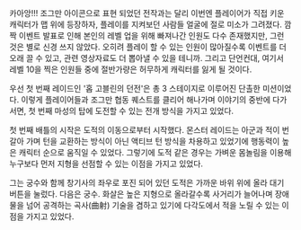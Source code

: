 카아앙!!! 
조그만 아이콘으로 표현 되었던 전작과는 달리 이번엔 플레이어가 직접 키운 캐릭터가 맵 위에 등장하자, 플레이를 지켜보던 사람들 얼굴에 절로 미소가 그려졌다. 
깜짝 이벤트 발표로 인해 본인의 레벨 업을 위해 빠져나간 인원도 다수 존재했지만, 그런 것은 별로 신경 쓰지 않았다. 
오히려 플레이 할 수 있는 인원이 많아질수록 이벤트를 더 오래 끌 수 있고, 관련 영상자료도 더 뽑아낼 수 있을 테니까. 그리고 단언컨대, 여기서 레벨 10을 찍은 인원들 중에 절반가량은 허무하게 캐릭터를 잃게 될 것이다. 

우선 첫 번째 레이드인 '홉 고블린의 던전'은 총 3 스테이지로 이루어진 단촐한 미션이었다. 이렇게 플레이어들과 조그만 협동 퀘스트를 클리어 해나가며 이야기의 중반에 다가서면, 첫 번째 마성의 탑에 도전할 수 있는 전개 방식을 가지고 있었다. 

첫 번째 배틀의 시작은 도적의 이동으로부터 시작했다. 
몬스터 레이드는 아군과 적이 번갈아 가며 턴을 교환하는 방식이 아닌 액티브 턴 방식을 차용하고 있었기에 행동력이 높은 캐릭터 순으로 움직일 수 있었다. 
그렇기에 도적 같은 경우는 가벼운 몸놀림을 이용해 누구보다 먼저 지형을 선점할 수 있는 이점을 가지고 있었다. 

그는 궁수와 함께 창기사의 좌우로 포진 되어 있던 도적은 가까운 바위 위에 올라 대기 버튼을 눌렀다. 
다음은 궁수. 화살은 높은 지형으로 올라갈수록 사거리가 늘어나며 장애물을 넘어 공격하는 곡사(曲射) 기술을 겸하고 있기에 다각도에서 적을 노릴 수 있는 이점을 가지고 있었다. 